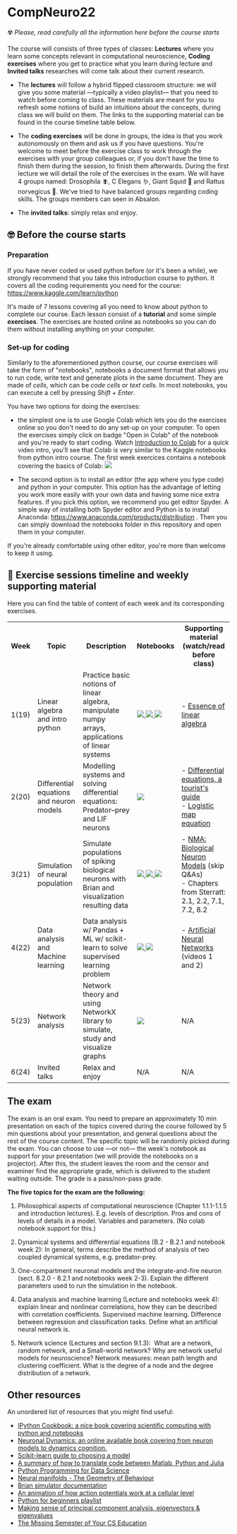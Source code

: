 # CompNeuro22

☢️ *Please, read carefully all the information here before the course starts*

The course will consists of three types of classes: **Lectures** where you learn some concepts relevant in computational neuroscience, **Coding exercises** where you get to practice what you learn during lecture and **Invited talks** researches will come talk about their current research.

  * The **lectures** will follow a hybrid flipped classroom structure: we will give you some material —typically a video playlist— that you need to watch before coming to class. These materials are meant for you to refresh some notions of build an intuitions about the concepts, during class we will build on them. The links to the supporting material can be found in the course timeline table below.

  * The **coding exercises** will be done in groups, the idea is that you work autonomously on them and ask us if you have questions. 
You're welcome to meet before the exercise class to work through the exercises with your group colleagues or, if you don't have the time to finish them during the session, to finish them afterwards. During the first lecture we will detail the role of the exercises in the exam.
We will have 4 groups named: Drosophila 🪰, C Elegans 🪱, Giant Squid 🦑 and Rattus norvegicus 🐀. We've tried to have balanced groups regarding coding skills. The groups members can seen in Absalon.  

  * The **invited talks**: simply relax and enjoy.  



## 🤓 Before the course starts

### Preparation

If you have never coded or used python before (or it's been a while), we strongly recommend that you take this introduction course to python. It covers all the coding requirements you need for the course: https://www.kaggle.com/learn/python

It's made of 7 lessons covering all you need to know about python to complete our course. Each lesson consist of a **tutorial** and some simple **exercises**. The exercises are hosted online as notebooks so you can do them without installing anything on your computer. 


### Set-up for coding

Similarly to the aforementioned python course, our course exercises will take the form of "notebooks", notebooks a document format that allows you to run code, write text and generate plots in the same document. They are made of *cells*, which can be *code cells* or *text cells*. In most notebooks, you can execute a cell by pressing *Shift + Enter*.

You have two options for doing the exercises: 
  * the simplest one is to use Google Colab which lets you do the exercises online so you don't need to do any set-up on your computer. To open the exercises simply click on badge "Open in Colab" of the notebook and you're ready to start coding. Watch [Introduction to Colab](https://www.youtube.com/watch?v=inN8seMm7UI) for a quick video intro, you'll see that Colab is very similar to the Kaggle notebooks from python intro course. The first week exercices contains a notebook covering the basics of Colab:     <a href="https://colab.research.google.com/github/BergLab/CompNeuro22/blob/main/notebooks/week1/week1-IntroColab.ipynb"> <img src="https://colab.research.google.com/assets/colab-badge.svg" width = '' ></a>  

  * The second option is to install an editor (the app where you type code) and python in your computer. This option has the advantage of letting you work more easily with your own data and having some nice extra features. If you pick this option, we recommend you get editor Spyder. A simple way of installing both Spyder editor and Python is to install Anaconda: https://www.anaconda.com/products/distribution . Then you can simply download the notebooks folder in this repository and open them in your computer.

If you're already comfortable using other editor, you're more than welcome to keep it using. 

## 📜 Exercise sessions timeline and weekly supporting material

Here you can find the table of content of each week and its corresponding exercises.


<table class="tg">
  <tr>
    <th class="tg-yw4l"><b>Week</b></th>
    <th class="tg-yw4l"><b>Topic</b></th>
    <th class="tg-yw4l"><b>Description</b></th>
    <th class="tg-yw4l"><b>Notebooks</b></th>
    <th class="tg-yw4l"><b>Supporting material (watch/read before class)</b></th>
  </tr>
  
  <tr>
    <td class="tg-yw4l">1(19)</td>
    <td class="tg-yw4l">Linear algebra and intro python</td>
    <td class="tg-yw4l">Practice basic notions of linear algebra, manipulate numpy arrays, applications of linear systems</td>
    <td class="tg-yw4l">
    <a href="https://colab.research.google.com/github/BergLab/CompNeuro22/blob/main/notebooks/week1/week1a-Numpy_Introduction.ipynb">
    <img src="https://colab.research.google.com/assets/colab-badge.svg" width = '' >  
    <a href="https://colab.research.google.com/github/BergLab/CompNeuro22/blob/main/notebooks/week1/week1b-Linear_Algebra.ipynb">
    <img src="https://colab.research.google.com/assets/colab-badge.svg" width = '' >  
    <a href="https://colab.research.google.com/github/BergLab/CompNeuro22/blob/main/notebooks/week1/week1c-Applications_LT.ipynb">
    <img src="https://colab.research.google.com/assets/colab-badge.svg" width = '' >  
    <td class="tg-yw4l"> 
    - <a href="https://www.youtube.com/playlist?list=PLZHQObOWTQDPD3MizzM2xVFitgF8hE_ab">Essence of linear algebra</a>  </td>
  </tr>

  <tr>
    <td class="tg-yw4l">2(20)</td>
    <td class="tg-yw4l">Differential equations and neuron models</td>
    <td class="tg-yw4l">Modelling systems and solving differential equations: Predator–prey and LIF neurons</td>
    <td class="tg-yw4l">
    <a href="https://colab.research.google.com/github/BergLab/CompNeuro22/blob/main/notebooks/week2/week2a.ipynb">
    <img src="https://colab.research.google.com/assets/colab-badge.svg" width = '' >
    <td class="tg-yw4l"> 
    - <a href="https://www.youtube.com/watch?v=p_di4Zn4wz4">Differential equations, a tourist's guide</a>
    <br>
    - <a href="https://youtu.be/ovJcsL7vyrk">Logistic map equation</a>
    </td>
  </tr>

  <tr>
    <td class="tg-yw4l">3(21)</td>
    <td class="tg-yw4l">Simulation of neural population</td>
    <td class="tg-yw4l">Simulate populations of spiking biological neurons with Brian and visualization resulting data</td>
    <td class="tg-yw4l"> 
    <a href="https://colab.research.google.com/github/BergLab/CompNeuro22/blob/main/notebooks/week3/week3a.ipynb">
    <img src="https://colab.research.google.com/assets/colab-badge.svg" width = '' >  
    <a href="https://colab.research.google.com/github/BergLab/CompNeuro22/blob/main/notebooks/week3/week3b.ipynb">
    <img src="https://colab.research.google.com/assets/colab-badge.svg" width = '' >  
    <a href="https://colab.research.google.com/github/BergLab/CompNeuro22/blob/main/notebooks/week3/week3c.ipynb">
    <img src="https://colab.research.google.com/assets/colab-badge.svg" width = '' >  
    <!-- </a><br>
     <a href="https://github.com/BergLab/CompNeuro22/notebooks/week3/" target="_blank"><img align="left" src="https://img.shields.io/badge/GitHub-100000?style=for-the-badge&logo=github&logoColor=white" height = ''></a></td> -->
    <td class="tg-yw4l">
    - <a href="https://www.youtube.com/playlist?list=PLkBQOLLbi18MCEdPJQ7gdnqP-Z0Tkmcjy">NMA: Biological Neuron Models</a> (skip Q&As)
    </a><br>
    - Chapters from Sterratt: 2.1, 2.2, 7.1, 7.2, 8.2    
    </td>
  </tr>


  <tr>
    <td class="tg-yw4l">4(22)</td>
    <td class="tg-yw4l">Data analysis and Machine learning</td>
    <td class="tg-yw4l">Data analysis w/ Pandas + ML w/ scikit-learn to solve supervised learning problem</td>
    <td class="tg-yw4l">
    <a href="https://colab.research.google.com/github/BergLab/CompNeuro22/blob/main/notebooks/week4/week4a.ipynb">
    <img src="https://colab.research.google.com/assets/colab-badge.svg" width = '' >
    <a href="https://colab.research.google.com/github/BergLab/CompNeuro22/blob/main/notebooks/week4/week4b.ipynb">
    <img src="https://colab.research.google.com/assets/colab-badge.svg" width = '' >
    <td class="tg-yw4l">
    - <a href="https://youtube.com/playlist?list=PLZHQObOWTQDNU6R1_67000Dx_ZCJB-3pi">Artificial Neural Networks</a> (videos 1 and 2)
  </tr>

  <tr>
    <td class="tg-yw4l">5(23)</td>
    <td class="tg-yw4l">Network analysis</td>
    <td class="tg-yw4l">Network theory and using NetworkX library to simulate, study and visualize graphs</td>
    <td class="tg-yw4l">
    <a href="https://colab.research.google.com/github/BergLab/CompNeuro22/blob/main/notebooks/week5/week5.ipynb">
    <img src="https://colab.research.google.com/assets/colab-badge.svg" width = '' >
    <td class="tg-yw4l">N/A
    <!-- <a href="https://www.youtube.com/watch?v=ezL7j4nSXpQ">Complex network analysis with NetworkX
    </a><br>
    Chapters from Sterratt: 2.1, 2.2, 7.1, 7.2, 8.2    
    </td> -->
  </tr>


  <tr>
    <td class="tg-yw4l">6(24)</td>
    <td class="tg-yw4l">Invited talks</td>
    <td class="tg-yw4l">Relax and enjoy</td>
    <td class="tg-yw4l">N/A
    <!-- <a href="https://colab.research.google.com/???????????">
    <img src="https://colab.research.google.com/assets/colab-badge.svg" width = '' >
    </a><br>
     <a href="https://github.com/BergLab/CompNeuro22/notebooks/week3/" target="_blank"><img align="left" src="https://img.shields.io/badge/GitHub-100000?style=for-the-badge&logo=github&logoColor=white" height = ''></a></td> -->
    <td class="tg-yw4l">N/A
    <!-- <a href="https://www.youtube.com/playlist?list=PLkBQOLLbi18MCEdPJQ7gdnqP-Z0Tkmcjy">NMA: Biological Neuron Models</a> (skip Q&As)
    </a><br>
    Chapters from Sterratt: 2.1, 2.2, 7.1, 7.2, 8.2    
    </td> -->
  </tr>

<!-- https://www.kaggle.com/learn/intro-to-machine-learning -->
<!-- https://scikit-learn.org/stable/tutorial/index.html -->
<!-- https://github.com/AppliedMachineLearningNBI/AppliedML2021 -->
<!-- https://www.nbi.dk/~petersen/Teaching/AppliedMachineLearning2021.html -->

  
 </table> 


## The exam

The exam is an oral exam. You need to prepare an approximately 10 min presentation on each of the topics covered during the course followed by 5 min questions about your presentation, and general questions about the rest of the course content. The specific topic will be randomly picked during the exam. You can choose to use —or not— the week's notebook as support for your presentation (we will provide the notebooks on a projector). After this, the student leaves the room and the censor and examiner find the appropriate grade, which is delivered to the student waiting outside. The grade is a pass/non-pass grade. 


**The five topics for the exam are the following:**

  1. Philosophical aspects of computational neuroscience (Chapter 1.1.1-1.1.5 and introduction lectures). E.g. levels of description. Pros and cons of levels of details in a model. Variables and parameters. (No colab notebook support for this.)


  2. Dynamical systems and differential equations (B.2 - B.2.1 and notebook week 2): In general, terms describe the method of analysis of two coupled dynamical systems, e.g. predator-prey.

  3. One-compartment neuronal models and the integrate-and-fire neuron (sect. 8.2.0 - 8.2.1 and notebooks week 2-3). Explain the different parameters used to run the simulation in the notebook. 

  4. Data analysis and machine learning (Lecture and notebooks week 4): explain linear and nonlinear correlations, how they can be described with correlation coefficients. Supervised machine learning. Difference between regression and classification tasks. Define what an artificial neural network is.

  5. Network science (Lectures and section 9.1.3):  What are a network, random network, and a Small-world network? Why are network useful models for neuroscience? Network measures: mean path length and clustering coefficient. What is the degree of a node and the degree distribution of a network.

## Other resources

An unordered list of resources that you might find useful:

* <a href="https://ipython-books.github.io/">IPython Cookbook: a nice book covering scientific computing with python and notebooks </a>  
* <a href="https://neuronaldynamics.epfl.ch/index.html">Neuronal Dynamics: an online available book covering from neuron models to dynamics cognition.</a>  
* <a href="https://scikit-learn.org/stable/tutorial/machine_learning_map/index.html">Scikit-learn guide to choosing a model </a>  
* <a href="https://cheatsheets.quantecon.org/ ">A summary of how to translate code between Matlab, Python and Julia  </a>  
* <a href="https://www.tomasbeuzen.com/python-programming-for-data-science/README.html ">Python Programming for Data Science  </a>  
* <a href="https://youtu.be/QHj9uVmwA_0">Neural manifolds - The Geometry of Behaviour  </a>  
* <a href="https://brian2.readthedocs.io/en/stable/user/index.html  ">Brian simulator documentation  </a>  
* <a href="https://www.youtube.com/watch?v=oa6rvUJlg7o">An animation of how action potentials work at a cellular level  </a>   
* <a href="https://www.youtube.com/watch?v=YYXdXT2l-Gg&list=PL-osiE80TeTskrapNbzXhwoFUiLCjGgY7">Python for beginners playlist  </a>    
* <a href="https://stats.stackexchange.com/questions/2691/making-sense-of-principal-component-analysis-eigenvectors-eigenvalues">Making sense of principal component analysis, eigenvectors & eigenvalues  </a>    
* <a href="https://missing.csail.mit.edu/0"> The Missing Semester of Your CS Education </a>  
